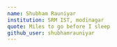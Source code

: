 ```yaml
---
name: Shubham Rauniyar
institution: SRM IST, modinagar
quote: Miles to go before I sleep
github_user: shubhamrauniyar
---
```

